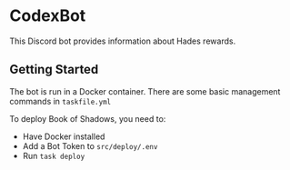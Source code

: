 # CodexBot

This Discord bot provides information about Hades rewards.

## Getting Started

The bot is run in a Docker container. There are some basic management commands in `taskfile.yml`

To deploy Book of Shadows, you need to:
- Have Docker installed
- Add a Bot Token to `src/deploy/.env`
- Run `task deploy`

